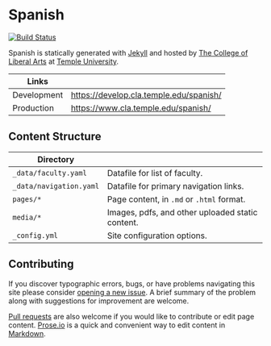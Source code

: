 # Spanish

[![Build Status][travis-img]][travis]

Spanish is statically generated with [Jekyll](https://jekyllrb.com) and hosted by [The College of Liberal Arts](https://liberalarts.temple.edu) at [Temple University](https://temple.edu).

| Links |  |
| --- | --- |
| Development | https://develop.cla.temple.edu/spanish/ |
| Production | https://www.cla.temple.edu/spanish/ |

## Content Structure

| Directory |  |
| --- | --- |
| ````_data/faculty.yaml```` | Datafile for list of faculty. |
| ````_data/navigation.yaml```` | Datafile for primary   navigation links. |
| ````pages/*```` | Page content, in ````.md```` or ````.html```` format. |
| ````media/*```` | Images, pdfs, and other uploaded static content. |
| ````_config.yml```` | Site configuration options. |

## Contributing

If you discover typographic errors, bugs, or have problems navigating this site please consider [opening a new issue][issue]. A brief summary of the problem along with suggestions for improvement are welcome.

[Pull requests][pr] are also welcome if you would like to contribute or edit page content. [Prose.io][prose] is a quick and convenient way to edit content in [Markdown][md].


[travis]: https://travis-ci.org/TULiberalArts/Spanish
[travis-img]: https://travis-ci.org/TULiberalArts/Spanish.svg?branch=master
[jekyll]: https://https://jekyllrb.com
[issue]: https://github.com/TULiberalArts/Spanish/issues
[pr]: https://help.github.com/articles/about-pull-requests/
[prose]: https://prose.io/#TULiberalArts/Spanish
[md]: http://whatismarkdown.com/
